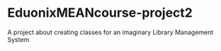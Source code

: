 # EduonixMEANcourse-project2
A project about creating classes for an imaginary Library Management System
